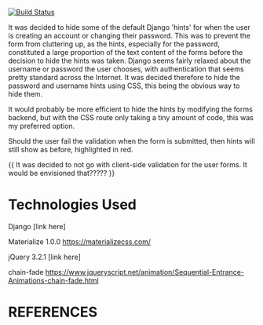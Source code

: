 [![Build Status](https://travis-ci.org/dhamma1991/milestone-project-4.svg?branch=master)](https://travis-ci.org/dhamma1991/milestone-project-4)


It was decided to hide some of the default Django 'hints' for when the user is creating an account or changing their password. This was to prevent the form from cluttering up, as the hints, especially for the password, constituted a large proportion of the text content of the forms before the decision to hide the hints was taken. Django seems fairly relaxed about the username or password the user chooses, with authentication that seems pretty standard across the Internet. It was decided therefore to hide the password and username hints using CSS, this being the obvious way to hide them. 

It would probably be more efficient to hide the hints by modifying the forms backend, but with the CSS route only taking a tiny amount of code, this was my preferred option.

Should the user fail the validation when the form is submitted, then hints will still show as before, highlighted in red.

{{ It was decided to not go with client-side validation for the user forms. It would be envisioned that????? }}

# Technologies Used
Django
[link here]

Materialize 1.0.0
https://materializecss.com/

jQuery 3.2.1
[link here]

chain-fade
https://www.jqueryscript.net/animation/Sequential-Entrance-Animations-chain-fade.html

# REFERENCES